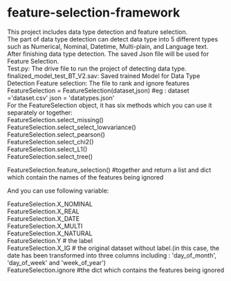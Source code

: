 # feature-selection-framework
This project includes data type detection and feature selection.  
The part of data type detection can detect data type into 5 different types such as Numerical, Nominal, Datetime, Multi-plain, and Language text.  
After finishing data type detection. The saved Json file will be used for Feature Selection.  
Test.py: The drive file to run the project of detecting data type.   
finalized_model_test_BT_V2.sav: Saved trained Model for Data Type Detection 
Feature selection:  The file to rank and ignore features 
FeatureSelection = FeatureSelection(dataset,json)   #eg : dataset ='dataset.csv' json = 'datatypes.json'  
For the FeatureSelection object, it has six methods which you can use it separately or together:  
FeatureSelection.select_missing()  
FeatureSelection.select_select_lowvariance()  
FeatureSelection.select_pearson()  
FeatureSelection.select_chi2()  
FeatureSelection.select_L1()   
FeatureSelection.select_tree()  
  
FeatureSelection.feature_selection() #together and return a list and dict which contain the names of the features being ignored  

And you can use following variable:  
  
FeatureSelection.X_NOMINAL   
FeatureSelection.X_REAL   
FeatureSelection.X_DATE   
FeatureSelection.X_MULTI   
FeatureSelection.X_NATURAL   
FeatureSelection.Y # the label  
FeatureSelection.X_IG  # the original dataset without label.(in this case, the date has been transformed into three columns including : 'day_of_month', 'day_of_week' and 'week_of_year')  
FeatureSelection.ignore #the dict which contains the features being ignored  
